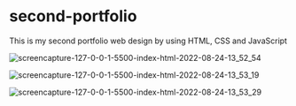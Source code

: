 # second-portfolio
This is my second portfolio web design by using HTML, CSS and JavaScript 

![screencapture-127-0-0-1-5500-index-html-2022-08-24-13_52_54](https://user-images.githubusercontent.com/83629756/186351006-368fccaf-8b11-4829-9a86-94ceb0c6ba65.png)

![screencapture-127-0-0-1-5500-index-html-2022-08-24-13_53_19](https://user-images.githubusercontent.com/83629756/186351016-b223d17c-74f4-4e04-a1c2-6911ccb83bc5.png)

![screencapture-127-0-0-1-5500-index-html-2022-08-24-13_53_29](https://user-images.githubusercontent.com/83629756/186351019-ee1b2007-5a20-4b02-b5be-6fbb0cf48d70.png)
